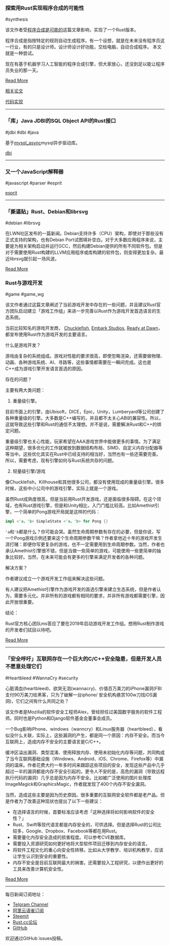 ### 探索用Rust实现程序合成的可能性

#synthesis

该文作者受[程序合成是可能的](https://www.cs.cornell.edu/~asampson/blog/minisynth.html)这篇文章影响，实现了一个Rust版本。

程序合成是指按特定的规则自动生成程序。有一个设想，就是在未来没有程序员这一行业，有的只是设计师。设计师设计好功能，交给电脑，自动合成程序。 本文就是一种尝试。

现在有基于机器学习人工智能的程序合成引擎，但大家放心，还没到足以能让程序员失业的那一天。

[Read More](http://fitzgeraldnick.com/2018/11/15/program-synthesis-is-possible-in-rust.html)

[相关论文](https://people.csail.mit.edu/asolar/manual.pdf)

[代码实现](https://github.com/fitzgen/minisynth-rs)

---

### 「库」Java JDBI的SQL Object API的Rust接口

#jdbi #dbi #java 

基于[mysql_async](https://github.com/blackbeam/mysql_async)mysql异步驱动库。

[dbi](https://github.com/kardeiz/dbi)

---

### 又一个JavaScript解释器

#javascript #parser #esprit

[esprit](https://github.com/dherman/esprit)

---

### 「撕逼贴」Rust、Debian和librsvg

#debian #librsvg

在LWN社区发布的一篇新闻。Debian支持许多（CPU）架构，即使对于那些没有正式支持的架构，也有Debian Port试图填补空白。对于大多数应用程序来说，主要是为相关架构启动并运行GCC，然后构建Debian提供的所有不同软件包。但是对于需要使用Rust构建的LLVM应用程序或库构建的软件包，则变得更加复杂。最近librsvg就引起一场风波。

[Read More](https://lwn.net/SubscriberLink/771355/1c4ca5254f22dbdf/)

### Rust与游戏开发

#game #game_wg

该文作者通过这篇文章阐述了当前游戏开发中存在的一些问题，并且建议Rust官方团队启动建立「游戏工作组」来进一步完善以Rust作为游戏开发首选语言的生态系统。

当前比较知名的游戏开发商， [Chucklefish](https://www.rust-lang.org/pdfs/Rust-Chucklefish-Whitepaper.pdf), [Embark Studios](https://twitter.com/repi/status/1060469377500274689), [Ready at Dawn](https://twitter.com/andreapessino/status/1021532074153394176?lang=en)，都宣布使用Rust作为游戏开发的主要语言。

什么是游戏开发？

游戏由复杂的系统组成。游戏对性能的要求很高，即使忽略渲染，还需要做物理、动画、各种游戏系统、AI、寻路等，这些事情都需要在一瞬间完成。这也是C++成为游戏引擎开发语言首选的原因。

存在的问题？

主要有两大类问题：

1. 重量级引擎。

目前市面上的引擎，由Ubisoft，DICE，Epic，Unity，Lumberyard等公司创建了各种重量级的引擎。大多数是C++编写的，并且都不太关心ABI的兼容性。所以，这就导致这些引擎和Rust的通信不太理想。并不是说，需要解决Rust和C++的绑定问题。

重量级引擎也关心性能，玩家希望在AAA游戏世界中能做更多的事情。为了满足这种期望，很多优化的工作就被放到数据结构布局、SIMD、自定义内存分配器等等当中。这些优化其实在Rust中已经支持的相当好，当然也有一些还需要完善。所以，需要考虑，现有引擎如何与Rust系统共存的问题。

2. 轻量级引擎/游戏

像Chucklefish，Killhouse和其他很多公司，都没有使用现成的重量级引擎。很多时候，这些中小公司中的游戏引擎，实际上就是一个游戏。

虽然Rust成熟度很高，但是当前用Rust开发游戏，还是面临很多阻碍。在这个领域，也有Rust游戏引擎，但是和Unity相比，入门门槛比较高。比如Amethist引擎，一个简单的Pong游戏开局就是这样的代码：

```rust
impl <'a，'b> SimpleState <'a，'b> for Pong {}
```

`'a`和`'b`都是什么？你可能会哭。虽然生命周期参数有存在的必要，但是你说，写一个Pong游戏示例还要来这个生命周期参数干嘛？作者拿他近十年的游戏开发生涯打赌：即便你写更复杂的游戏，也不一定需要用到生命周期参数。当然，作者也承认Amethist引擎很不错，但是当做一些简单的游戏，可能使用一些更简单的抽象比较好。当然，在未来可能会有更多的引擎来满足开发者的各种问题。

解决方案？

作者建议成立一个游戏开发工作组来解决这些问题。

有人建议把Amethist引擎作为游戏开发的首选引擎来建立生态系统，但是作者认为，需要多元化。并非所有的游戏都有相同的要求，并非所有游戏都需要引擎，因此开放很重要。

结论：

Rust官方核心团队ms答应了要在2019年启动游戏开发工作组。想用Rust制作游戏的开发者们拭目以待吧。

[Read More](https://alexene.github.io/2018/11/15/Rust-and-game-development.html)

---

### 「安全呼吁」互联网存在一个巨大的C/C++安全隐患，但是开发人员不愿意处理它们

#Heartbleed #WannaCry #security

心脏滴血(heartbleed)、欲哭无泪(wannacry)、价值百万美刀的iPhone漏洞(FBI支付90万美刀给黑客，只为了破解一台iphone/ 安全机构悬赏100w刀找iOS漏洞)，它们之间有什么共同之处？

该文作者是Mozilla的软件安全工程师Alex，曾经担任过美国数字服务的软件工程师。同时也是Python和Django软件基金会董事会成员。

一个Bug影响iPhone、windows（wanncry）和Linux服务器（heartbleed），看似没什么关联，实际上，这些漏洞的产生，都是同一个原因：内存不安全。而当今互联网上，造成内存不安全的主要语言是C/C++。

缓冲区溢出漏洞、类型混淆、使用释放内存、使用未初始化内存等问题，共同构成了当今互联网基础设施（Windows、Android、iOS、Chrome、Firefox等）中漏洞的温床。作者花费大约一年多时间来跟踪这些项目的安全，发现这些产品中几乎超过一半的漏洞都是内存不安全引起的。更令人不安的是，高危的漏洞（导致远程执行代码的漏洞）几乎总是因为内存不安全。比如被广泛使用的图片处理库ImageMagick和GraphicsMagic，作者就发现了400个内存不安全漏洞。

当然，造成这些主要是因为历史原因。很多重要的互联网安全软件都是老产品。但是作者为了改善这种现状也提出了以下一些建议：

- 在选择语言的时候，首要标准应该考虑「这种选择将如何影响软件的安全性？」
- Rust、Swift等现代语言都是内存安全的，可供选择。但是选择Rust的公司比较多，Google、Dropbox、Facebook等都在用Rust。
- 需要量化内存安全造成的损害程度。可以参考CVE数据库。
- 需要投入资源研究如何更好地将大型软件项目迁移到内存安全的语言。
- 将软件工程文化的重心向安全性转移。比如从大学教学、培训机构教学，应该让学生认识到安全的重要性。
- 内存不安全是目前互联网最大的祸害。还需要投入工程研究，以便作出更好的工具来改善计算机安全性。

[Read More](https://motherboard.vice.com/en_us/article/a3mgxb/the-internet-has-a-huge-cc-problem-and-developers-dont-want-to-deal-with-it?utm_source=reddit.com)

---

每日新闻订阅地址：

- [Telgram Channel](https://t.me/rust_daily_news )
- [阿里云语雀订阅](https://www.yuque.com/chaosbot/rustnews)
- [Steemit](https://steemit.com/@blackanger)
- [Rust.cc论坛](https://rust.cc)
- [GitHub](https://github.com/RustStudy/rust_daily_news)

欢迎通过GitHub issues投稿。